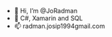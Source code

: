 - 👋 Hi, I’m @JoRadman
- 👀 C#, Xamarin and SQL
- 📫 radman.josip1994gmail.com

<!---
JoRadman/JoRadman is a ✨ special ✨ repository because its `README.md` (this file) appears on your GitHub profile.
You can click the Preview link to take a look at your changes.
--->
